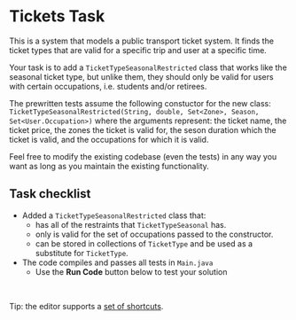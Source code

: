 # Tickets Task

This is a system that models a public transport ticket system. It finds the ticket types that are valid for a specific trip and user at a specific time.

Your task is to add a `TicketTypeSeasonalRestricted` class that works like the seasonal ticket type, but unlike them, they should only be valid for users with certain occupations, i.e. students and/or retirees.

The prewritten tests assume the following constuctor for the new class: `TicketTypeSeasonalRestricted(String, double, Set<Zone>, Season, Set<User.Occupation>)` where the arguments represent: the ticket name, the ticket price, the zones the ticket is valid for, the seson duration which the ticket is valid, and the occupations for which it is valid.

Feel free to modify the existing codebase (even the tests) in any way you want as long as you maintain the existing functionality.

## Task checklist
* Added a `TicketTypeSeasonalRestricted` class that:
	* has all of the restraints that `TicketTypeSeasonal` has.
	* only is valid for the set of occupations passed to the constructor.
	* can be stored in collections of `TicketType` and be used as a substitute for `TicketType`.
* The code compiles and passes all tests in `Main.java` 
	* Use the **Run Code** button below to test your solution

<br>

Tip: the editor supports a <a href="https://github.com/ajaxorg/ace/wiki/Default-Keyboard-Shortcuts" target="_blank" >set of shortcuts</a>.